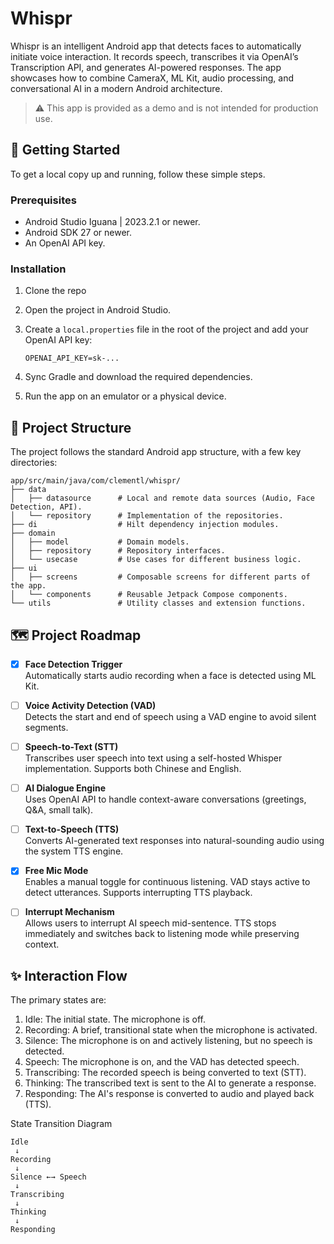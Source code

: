 # Whispr

Whispr is an intelligent Android app that detects faces to automatically initiate voice interaction. It records speech, transcribes it via OpenAI’s Transcription API, and generates AI-powered responses. The app showcases how to combine CameraX, ML Kit, audio processing, and conversational AI in a modern Android architecture.

> ⚠️ This app is provided as a demo and is not intended for production use.

## 🚀 Getting Started

To get a local copy up and running, follow these simple steps.

### Prerequisites

*   Android Studio Iguana | 2023.2.1 or newer.
*   Android SDK 27 or newer.
*   An OpenAI API key.

### Installation

1.  Clone the repo
2.  Open the project in Android Studio.
3.  Create a `local.properties` file in the root of the project and add your OpenAI API key:

    ```
    OPENAI_API_KEY=sk-...
    ```
4.  Sync Gradle and download the required dependencies.
5.  Run the app on an emulator or a physical device.

## 📂 Project Structure

The project follows the standard Android app structure, with a few key directories:

```
app/src/main/java/com/clementl/whispr/
├── data
│   ├── datasource      # Local and remote data sources (Audio, Face Detection, API).
│   └── repository      # Implementation of the repositories.
├── di                  # Hilt dependency injection modules.
├── domain
│   ├── model           # Domain models.
│   ├── repository      # Repository interfaces.
│   └── usecase         # Use cases for different business logic.
├── ui
│   ├── screens         # Composable screens for different parts of the app.
│   └── components      # Reusable Jetpack Compose components.
└── utils               # Utility classes and extension functions.
```

## 🗺️ Project Roadmap

- [x] **Face Detection Trigger**  
  Automatically starts audio recording when a face is detected using ML Kit.

- [ ] **Voice Activity Detection (VAD)**  
  Detects the start and end of speech using a VAD engine to avoid silent segments.

- [ ] **Speech-to-Text (STT)**  
  Transcribes user speech into text using a self-hosted Whisper implementation. Supports both Chinese and English.

- [ ] **AI Dialogue Engine**  
  Uses OpenAI API to handle context-aware conversations (greetings, Q&A, small talk).

- [ ] **Text-to-Speech (TTS)**  
  Converts AI-generated text responses into natural-sounding audio using the system TTS engine.

- [x] **Free Mic Mode**  
  Enables a manual toggle for continuous listening. VAD stays active to detect utterances. Supports interrupting TTS playback.

- [ ] **Interrupt Mechanism**  
  Allows users to interrupt AI speech mid-sentence. TTS stops immediately and switches back to listening mode while preserving context.

## ✨ Interaction Flow

The primary states are:

1.  Idle: The initial state. The microphone is off.
2.  Recording: A brief, transitional state when the microphone is activated.
3.  Silence: The microphone is on and actively listening, but no speech is detected.
4.  Speech: The microphone is on, and the VAD has detected speech.
5.  Transcribing: The recorded speech is being converted to text (STT).
6.  Thinking: The transcribed text is sent to the AI to generate a response.
7.  Responding: The AI's response is converted to audio and played back (TTS).

State Transition Diagram

```
Idle
 ↓
Recording
 ↓
Silence ←→ Speech
 ↓
Transcribing
 ↓
Thinking
 ↓
Responding
```
